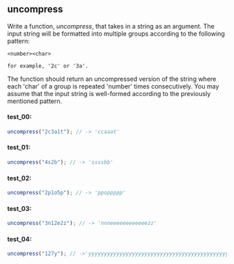 ## uncompress

Write a function, _uncompress_, that takes in a string as an argument. The input string will be formatted
into multiple groups according to the following pattern:

```plaintext
<number><char>

for example, '2c' or '3a'.
```

The function should return an uncompressed version of the string where each 'char' of a group is
repeated 'number' times consecutively. You may assume that the input string is well-formed according
to the previously mentioned pattern.

#### test_00:

```js
uncompress("2c3a1t"); // -> 'ccaaat'
```

#### test_01:

```js
uncompress("4s2b"); // -> 'ssssbb'
```

#### test_02:

```js
uncompress("2p1o5p"); // -> 'ppoppppp'
```

#### test_03:

```js
uncompress("3n12e2z"); // -> 'nnneeeeeeeeeeeezz'
```

#### test_04:

```js
uncompress("127y"); // ->'yyyyyyyyyyyyyyyyyyyyyyyyyyyyyyyyyyyyyyyyyyyyyyyyyyyyyyyyyyyyyyyyyyyyyyyyyyyyyyyyyyyyyyyyyyyyyyyyyyyyyyyyyyyyyyyyyyyyyyyyyyyyyyy'
```
